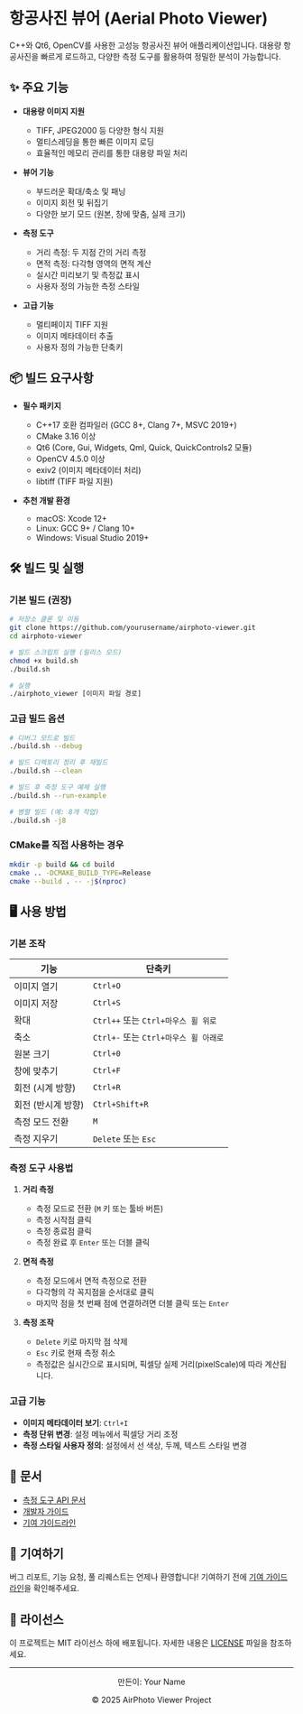 # 항공사진 뷰어 (Aerial Photo Viewer)

C++와 Qt6, OpenCV를 사용한 고성능 항공사진 뷰어 애플리케이션입니다. 대용량 항공사진을 빠르게 로드하고, 다양한 측정 도구를 활용하여 정밀한 분석이 가능합니다.

## ✨ 주요 기능

- **대용량 이미지 지원**
  - TIFF, JPEG2000 등 다양한 형식 지원
  - 멀티스레딩을 통한 빠른 이미지 로딩
  - 효율적인 메모리 관리를 통한 대용량 파일 처리

- **뷰어 기능**
  - 부드러운 확대/축소 및 패닝
  - 이미지 회전 및 뒤집기
  - 다양한 보기 모드 (원본, 창에 맞춤, 실제 크기)

- **측정 도구**
  - 거리 측정: 두 지점 간의 거리 측정
  - 면적 측정: 다각형 영역의 면적 계산
  - 실시간 미리보기 및 측정값 표시
  - 사용자 정의 가능한 측정 스타일

- **고급 기능**
  - 멀티페이지 TIFF 지원
  - 이미지 메타데이터 추출
  - 사용자 정의 가능한 단축키

## 📦 빌드 요구사항

- **필수 패키지**
  - C++17 호환 컴파일러 (GCC 8+, Clang 7+, MSVC 2019+)
  - CMake 3.16 이상
  - Qt6 (Core, Gui, Widgets, Qml, Quick, QuickControls2 모듈)
  - OpenCV 4.5.0 이상
  - exiv2 (이미지 메타데이터 처리)
  - libtiff (TIFF 파일 지원)

- **추천 개발 환경**
  - macOS: Xcode 12+
  - Linux: GCC 9+ / Clang 10+
  - Windows: Visual Studio 2019+

## 🛠️ 빌드 및 실행

### 기본 빌드 (권장)

```bash
# 저장소 클론 및 이동
git clone https://github.com/yourusername/airphoto-viewer.git
cd airphoto-viewer

# 빌드 스크립트 실행 (릴리스 모드)
chmod +x build.sh
./build.sh

# 실행
./airphoto_viewer [이미지 파일 경로]
```

### 고급 빌드 옵션

```bash
# 디버그 모드로 빌드
./build.sh --debug

# 빌드 디렉토리 정리 후 재빌드
./build.sh --clean

# 빌드 후 측정 도구 예제 실행
./build.sh --run-example

# 병렬 빌드 (예: 8개 작업)
./build.sh -j8
```

### CMake를 직접 사용하는 경우

```bash
mkdir -p build && cd build
cmake .. -DCMAKE_BUILD_TYPE=Release
cmake --build . -- -j$(nproc)
```

## 🖥️ 사용 방법

### 기본 조작

| 기능 | 단축키 |
|------|--------|
| 이미지 열기 | `Ctrl+O` |
| 이미지 저장 | `Ctrl+S` |
| 확대 | `Ctrl++` 또는 `Ctrl+마우스 휠 위로` |
| 축소 | `Ctrl+-` 또는 `Ctrl+마우스 휠 아래로` |
| 원본 크기 | `Ctrl+0` |
| 창에 맞추기 | `Ctrl+F` |
| 회전 (시계 방향) | `Ctrl+R` |
| 회전 (반시계 방향) | `Ctrl+Shift+R` |
| 측정 모드 전환 | `M` |
| 측정 지우기 | `Delete` 또는 `Esc` |

### 측정 도구 사용법

1. **거리 측정**
   - 측정 모드로 전환 (`M` 키 또는 툴바 버튼)
   - 측정 시작점 클릭
   - 측정 종료점 클릭
   - 측정 완료 후 `Enter` 또는 더블 클릭

2. **면적 측정**
   - 측정 모드에서 면적 측정으로 전환
   - 다각형의 각 꼭지점을 순서대로 클릭
   - 마지막 점을 첫 번째 점에 연결하려면 더블 클릭 또는 `Enter`

3. **측정 조작**
   - `Delete` 키로 마지막 점 삭제
   - `Esc` 키로 현재 측정 취소
   - 측정값은 실시간으로 표시되며, 픽셀당 실제 거리(pixelScale)에 따라 계산됩니다.

### 고급 기능

- **이미지 메타데이터 보기**: `Ctrl+I`
- **측정 단위 변경**: 설정 메뉴에서 픽셀당 거리 조정
- **측정 스타일 사용자 정의**: 설정에서 선 색상, 두께, 텍스트 스타일 변경

## 📝 문서

- [측정 도구 API 문서](./docs/measurement_tool.md)
- [개발자 가이드](./docs/DEVELOPMENT.md)
- [기여 가이드라인](./docs/CONTRIBUTING.md)

## 🤝 기여하기

버그 리포트, 기능 요청, 풀 리퀘스트는 언제나 환영합니다! 
기여하기 전에 [기여 가이드라인](./docs/CONTRIBUTING.md)을 확인해주세요.

## 📄 라이선스

이 프로젝트는 MIT 라이선스 하에 배포됩니다. 자세한 내용은 [LICENSE](./LICENSE) 파일을 참조하세요.

---

<div align="center">
  <p>만든이: Your Name</p>
  <p>© 2025 AirPhoto Viewer Project</p>
</div>
